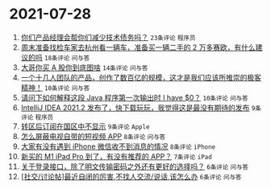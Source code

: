# 2021-07-28

1. [你们产品经理会帮你们减少技术债务吗？](https://www.v2ex.com/t/792177) `23条评论` `程序员`
1. [周末准备找检车家去杭州看一辆车，准备买一辆二手的 2 万多赛欧，有什么建议的吗](https://www.v2ex.com/t/792186) `18条评论` `问与答`
1. [大哥你买 A 股你到底图啥](https://www.v2ex.com/t/792196) `14条评论` `问与答`
1. [一个十几人团队的产品，创作了数百亿的规模，这才是我们应该所推崇的极客精神！](https://www.v2ex.com/t/792180) `10条评论` `问与答`
1. [请问下如何解释这段 Java 程序第一次输出时 I have $0？](https://www.v2ex.com/t/792173) `10条评论` `问与答`
1. [IntelliJ IDEA 2021.2 发布了，快下载玩玩，我觉得这是最没有期待的发布](https://www.v2ex.com/t/792182) `9条评论` `程序员`
1. [转区后订阅在国区中不显示](https://www.v2ex.com/t/792171) `9条评论` `Apple`
1. [怎么屏蔽电视自带的短视频 APP](https://www.v2ex.com/t/792197) `8条评论` `问与答`
1. [大家有没有遇到 iPhone 微信收不到消息的情况](https://www.v2ex.com/t/792183) `8条评论` `iPhone`
1. [新买的 M1 iPad Pro 到了，有没有推荐的 APP？](https://www.v2ex.com/t/792195) `7条评论` `iPad`
1. [关于登录接口，除了明文传输密码之外还有更好的选择吗？](https://www.v2ex.com/t/792193) `6条评论` `问与答`
1. [[社交/讨论帖]最近自闭的厉害,不找人交流/说话,该怎么办](https://www.v2ex.com/t/792178) `6条评论` `问与答`
